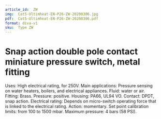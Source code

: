 ```yaml
---
article_id:  ZW
img:  Cat5-Ultimheat-EN-P26-ZW-20200306.jpg
pdf:  Cat5-Ultimheat-EN-P26-ZW-20200306.pdf
format: diva-v1
sku:  Type ZW
---
```

# Snap action double pole contact miniature pressure switch, metal fitting

Uses: High electrical rating, for 250V.
Main applications: Pressure sensing on water heaters, boilers, and electrical appliances.
Fluid: water or air.
Fitting: Brass.
Pressure: positive.
Housing: PA66, UL94 VO.
Contact: DPDT, snap action.
Electrical rating: Depends on micro-switch operating force that is linked to the electrical rating.
Action: momentary.
Set point calibration limits: from 100 to 1500 mbar.
Maximum pressure: 4 bars (58 PSI).
